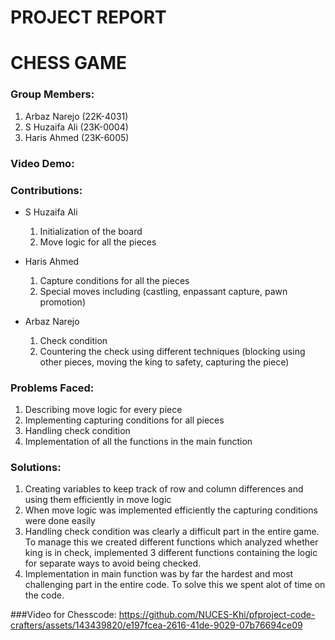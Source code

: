 # PROJECT REPORT

# CHESS GAME

### Group Members:
1. Arbaz Narejo (22K-4031)
2. S Huzaifa Ali (23K-0004)
3. Haris Ahmed (23K-6005)

### Video Demo:



### Contributions:

- S Huzaifa Ali
  1. Initialization of the board
  2. Move logic for all the pieces

- Haris Ahmed
  1. Capture conditions for all the pieces
  2. Special moves including (castling, enpassant capture, pawn promotion)

- Arbaz Narejo
  1. Check condition
  2. Countering the check using different techniques (blocking using other pieces, moving the king to safety, capturing the piece)


### Problems Faced:
1. Describing move logic for every piece
2. Implementing capturing conditions for all pieces
3. Handling check condition
4. Implementation of all the functions in the main function


### Solutions:
1. Creating variables to keep track of row and column differences and using them efficiently in move logic
2. When move logic was implemented efficiently the capturing conditions were done easily
3. Handling check condition was clearly a difficult part in the entire game. To manage this we created different functions which analyzed whether king is in check, implemented 3 different functions containing the logic for separate ways to avoid being checked.
4. Implementation in main function was by far the hardest and most challenging part in the entire code. To solve this we spent alot of time on the code.

###Video for Chesscode:
https://github.com/NUCES-Khi/pfproject-code-crafters/assets/143439820/e197fcea-2616-41de-9029-07b76694ce09
